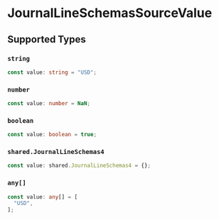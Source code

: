 # JournalLineSchemasSourceValue


## Supported Types

### `string`

```typescript
const value: string = "USD";
```

### `number`

```typescript
const value: number = NaN;
```

### `boolean`

```typescript
const value: boolean = true;
```

### `shared.JournalLineSchemas4`

```typescript
const value: shared.JournalLineSchemas4 = {};
```

### `any[]`

```typescript
const value: any[] = [
  "USD",
];
```

